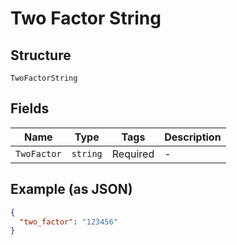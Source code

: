 
# Two Factor String

## Structure

`TwoFactorString`

## Fields

| Name | Type | Tags | Description |
|  --- | --- | --- | --- |
| `TwoFactor` | `string` | Required | - |

## Example (as JSON)

```json
{
  "two_factor": "123456"
}
```

